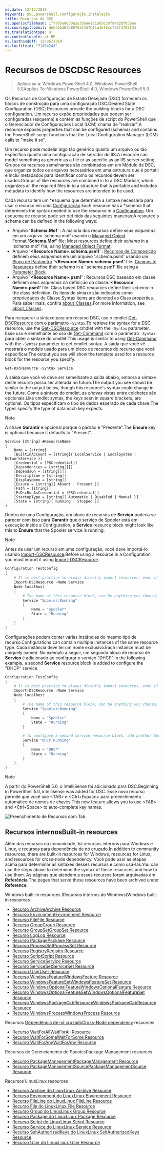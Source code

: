 ```yaml
---
ms.date: 12/12/2018
keywords: DSC,powershell,configuração,instalação
title: Recursos de DSC
ms.openlocfilehash: 1f77b5e6630a2e3de6e1d1a05638f94d2df039ae
ms.sourcegitcommit: debd2b38fb8070a7357bf1a4bf9cc736f3702f31
ms.translationtype: HT
ms.contentlocale: pt-BR
ms.lasthandoff: 12/05/2019
ms.locfileid: "71954243"
---
```

# <a name="dsc-resources"></a><span data-ttu-id="67584-103">Recursos de DSC</span><span class="sxs-lookup"><span data-stu-id="67584-103">DSC Resources</span></span>

><span data-ttu-id="67584-104">Aplica-se a: Windows PowerShell 4.0, Windows PowerShell 5.0</span><span class="sxs-lookup"><span data-stu-id="67584-104">Applies To: Windows PowerShell 4.0, Windows PowerShell 5.0</span></span>

<span data-ttu-id="67584-105">Os Recursos de Configuração de Estado Desejado (DSC) fornecem os blocos de construção para uma configuração DSC.</span><span class="sxs-lookup"><span data-stu-id="67584-105">Desired State Configuration (DSC) Resources provide the building blocks for a DSC configuration.</span></span> <span data-ttu-id="67584-106">Um recurso expõe propriedades que podem ser configuradas (esquema) e contém as funções de script do PowerShell que o Gerenciador de Configurações Local (LCM) chama de "realizar".</span><span class="sxs-lookup"><span data-stu-id="67584-106">A resource exposes properties that can be configured (schema) and contains the PowerShell script functions that the Local Configuration Manager (LCM) calls to "make it so".</span></span>

<span data-ttu-id="67584-107">Um recurso pode modelar algo tão genérico quanto um arquivo ou tão específico quanto uma configuração de servidor do IIS.</span><span class="sxs-lookup"><span data-stu-id="67584-107">A resource can model something as generic as a file or as specific as an IIS server setting.</span></span>  <span data-ttu-id="67584-108">Grupos de recursos semelhantes são combinados em um Módulo de DSC, que organiza todos os arquivos necessários em uma estrutura que é portátil e inclui metadados para identificar como os recursos devem ser usados.</span><span class="sxs-lookup"><span data-stu-id="67584-108">Groups of like resources are combined in to a DSC Module, which organizes all the required files in to a structure that is portable and includes metadata to identify how the resources are intended to be used.</span></span>

<span data-ttu-id="67584-109">Cada recurso tem um \*esquema que determina a sintaxe necessária para usar o recurso em uma [Configuração](../configurations/configurations.md).</span><span class="sxs-lookup"><span data-stu-id="67584-109">Each resource has a \*schema that determines the syntax needed to use the resource in a [Configuration](../configurations/configurations.md).</span></span> <span data-ttu-id="67584-110">Um esquema de recurso pode ser definido das seguintes maneiras:</span><span class="sxs-lookup"><span data-stu-id="67584-110">A resource's schema can be defined in the following ways:</span></span>

- <span data-ttu-id="67584-111">Arquivo **'Schema.Mof'** : A maioria dos recursos define seus *esquemas* em um arquivo 'schema.mof' usando o [Managed Object Format](/windows/desktop/wmisdk/managed-object-format--mof-).</span><span class="sxs-lookup"><span data-stu-id="67584-111">**'Schema.Mof'** file: Most resources define their *schema* in a 'schema.mof' file, using [Managed Object Format](/windows/desktop/wmisdk/managed-object-format--mof-).</span></span>
- <span data-ttu-id="67584-112">Arquivo **'\<Resource Name\>.schema.psm1'** : [Recursos de Composição](../configurations/compositeConfigs.md) definem seus *esquemas* em um arquivo '<ResourceName>.schema.psm1' usando um [Bloco de Parâmetro](/powershell/module/microsoft.powershell.core/about/about_functions?view=powershell-6#functions-with-parameters).</span><span class="sxs-lookup"><span data-stu-id="67584-112">**'\<Resource Name\>.schema.psm1'** file: [Composite Resources](../configurations/compositeConfigs.md) define their *schema* in a '<ResourceName>.schema.psm1' file using a [Parameter Block](/powershell/module/microsoft.powershell.core/about/about_functions?view=powershell-6#functions-with-parameters).</span></span>
- <span data-ttu-id="67584-113">Arquivo **'\<Resource Name\>.psm1'** : Recursos DSC baseado em classe definem seus *esquemas* na definição da classe.</span><span class="sxs-lookup"><span data-stu-id="67584-113">**'\<Resource Name\>.psm1'** file: Class based DSC resources define their *schema* in the class definition.</span></span> <span data-ttu-id="67584-114">Os itens de sintaxe são indicados como propriedades de Classe.</span><span class="sxs-lookup"><span data-stu-id="67584-114">Syntax items are denoted as Class properties.</span></span> <span data-ttu-id="67584-115">Para saber mais, confira [about_Classes](/powershell/module/psdesiredstateconfiguration/about/about_classes_and_dsc).</span><span class="sxs-lookup"><span data-stu-id="67584-115">For more information, see [about_Classes](/powershell/module/psdesiredstateconfiguration/about/about_classes_and_dsc).</span></span>

<span data-ttu-id="67584-116">Para recuperar a sintaxe para um recurso DSC, use o cmdlet [Get-DSCResource](/powershell/module/PSDesiredStateConfiguration/Get-DscResource) com o parâmetro `-Syntax`.</span><span class="sxs-lookup"><span data-stu-id="67584-116">To retrieve the syntax for a DSC resource, use the [Get-DSCResource](/powershell/module/PSDesiredStateConfiguration/Get-DscResource) cmdlet with the `-Syntax` parameter.</span></span> <span data-ttu-id="67584-117">Esse uso é semelhante ao uso de [Get-Command](/powershell/module/microsoft.powershell.core/get-command) com o parâmetro `-Syntax` para obter a sintaxe do cmdlet.</span><span class="sxs-lookup"><span data-stu-id="67584-117">This usage is similar to using [Get-Command](/powershell/module/microsoft.powershell.core/get-command) with the `-Syntax` parameter to get cmdlet syntax.</span></span> <span data-ttu-id="67584-118">A saída que você vê mostrará o modelo usado para um bloco de recursos do recurso que você especificar.</span><span class="sxs-lookup"><span data-stu-id="67584-118">The output you see will show the template used for a resource block for the resource you specify.</span></span>

```powershell
Get-DscResource -Syntax Service
```

<span data-ttu-id="67584-119">A saída que você vê deve ser semelhante à saída abaixo, embora a sintaxe deste recurso possa ser alterada no futuro.</span><span class="sxs-lookup"><span data-stu-id="67584-119">The output you see should be similar to the output below, though this resource's syntax could change in the future.</span></span> <span data-ttu-id="67584-120">Como a sintaxe do cmdlet, as *chaves* vistas entre colchetes são opcionais.</span><span class="sxs-lookup"><span data-stu-id="67584-120">Like cmdlet syntax, the *keys* seen in square brackets, are optional.</span></span> <span data-ttu-id="67584-121">Os tipos especificam o tipo de dados esperado de cada chave.</span><span class="sxs-lookup"><span data-stu-id="67584-121">The types specify the type of data each key expects.</span></span>

> [!NOTE]
> <span data-ttu-id="67584-122">A chave **Garantir** é opcional porque o padrão é "Presente".</span><span class="sxs-lookup"><span data-stu-id="67584-122">The **Ensure** key is optional because it defaults to "Present".</span></span>

```output
Service [String] #ResourceName
{
    Name = [string]
    [BuiltInAccount = [string]{ LocalService | LocalSystem | NetworkService }]
    [Credential = [PSCredential]]
    [Dependencies = [string[]]]
    [DependsOn = [string[]]]
    [Description = [string]]
    [DisplayName = [string]]
    [Ensure = [string]{ Absent | Present }]
    [Path = [string]]
    [PsDscRunAsCredential = [PSCredential]]
    [StartupType = [string]{ Automatic | Disabled | Manual }]
    [State = [string]{ Running | Stopped }]
}
```

<span data-ttu-id="67584-123">Dentro de uma Configuração, um bloco de recursos de **Serviço** poderia se parecer com isso para **Garantir** que o serviço de Spooler está em execução.</span><span class="sxs-lookup"><span data-stu-id="67584-123">Inside a Configuration, a **Service** resource block might look like this to **Ensure** that the Spooler service is running.</span></span>

> [!NOTE]
> <span data-ttu-id="67584-124">Antes de usar um recurso em uma configuração, você deve importá-lo usando [Import-DSCResource](../configurations/import-dscresource.md).</span><span class="sxs-lookup"><span data-stu-id="67584-124">Before using a resource in a Configuration, you must import it using [Import-DSCResource](../configurations/import-dscresource.md).</span></span>

```powershell
Configuration TestConfig
{
    # It is best practice to always directly import resources, even if the resource is a built-in resource.
    Import-DSCResource -Name Service
    Node localhost
    {
        # The name of this resource block, can be anything you choose, as long as it is of type [String] as indicated by the schema.
        Service "Spooler:Running"
        {
            Name = "Spooler"
            State = "Running"
        }
    }
}
```

<span data-ttu-id="67584-125">Configurações podem conter várias instâncias do mesmo tipo de recurso.</span><span class="sxs-lookup"><span data-stu-id="67584-125">Configurations can contain multiple instances of the same resource type.</span></span> <span data-ttu-id="67584-126">Cada instância deve ter um nome exclusivo.</span><span class="sxs-lookup"><span data-stu-id="67584-126">Each instance must be uniquely named.</span></span> <span data-ttu-id="67584-127">No exemplo a seguir, um segundo bloco de recurso de **Serviço** é adicionado ao configurar o serviço "DHCP".</span><span class="sxs-lookup"><span data-stu-id="67584-127">In the following example, a second **Service** resource block is added to configure the "DHCP" service.</span></span>

```powershell
Configuration TestConfig
{
    # It is best practice to always directly import resources, even if the resource is a built-in resource.
    Import-DSCResource -Name Service
    Node localhost
    {
        # The name of this resource block, can be anything you choose, as long as it is of type [String] as indicated by the schema.
        Service "Spooler:Running"
        {
            Name = "Spooler"
            State = "Running"
        }

        # To configure a second service resource block, add another Service resource block and use a unique name.
        Service "DHCP:Running"
        {
            Name = "DHCP"
            State = "Running"
        }
    }
}
```

> [!NOTE]
> <span data-ttu-id="67584-128">A partir do PowerShell 5.0, o IntelliSense foi adicionado para DSC.</span><span class="sxs-lookup"><span data-stu-id="67584-128">Beginning in PowerShell 5.0, intellisense was added for DSC.</span></span> <span data-ttu-id="67584-129">Esse novo recurso permite que você use \<TAB\> e \<Ctrl+Espaço\> para preenchimento automático de nomes de chaves.</span><span class="sxs-lookup"><span data-stu-id="67584-129">This new feature allows you to use \<TAB\> and \<Ctrl+Space\> to auto-complete key names.</span></span>

![Preenchimento de Recursos com Tab](../media/resource-tabcompletion.png)

## <a name="built-in-resources"></a><span data-ttu-id="67584-131">Recursos internos</span><span class="sxs-lookup"><span data-stu-id="67584-131">Built-in resources</span></span>

<span data-ttu-id="67584-132">Além dos recursos da comunidade, há recursos internos para Windows e Linux, e recursos para dependência de nó cruzado.</span><span class="sxs-lookup"><span data-stu-id="67584-132">In addition to community resources, there are built-in resources for Windows, resources for Linux, and resources for cross-node dependency.</span></span> <span data-ttu-id="67584-133">Você pode usar as etapas acima para determinar as sintaxes desses recursos e como usá-las.</span><span class="sxs-lookup"><span data-stu-id="67584-133">You can use the steps above to determine the syntax of these resources and how to use them.</span></span> <span data-ttu-id="67584-134">As páginas que atendem a esses recursos foram arquivadas em **Referência**.</span><span class="sxs-lookup"><span data-stu-id="67584-134">The pages that serve these resources have been archived under **Reference**.</span></span>

<span data-ttu-id="67584-135">Windows built-in resources (Recursos internos do Windows)</span><span class="sxs-lookup"><span data-stu-id="67584-135">Windows built-in resources</span></span>

* [<span data-ttu-id="67584-136">Recurso Archive</span><span class="sxs-lookup"><span data-stu-id="67584-136">Archive Resource</span></span>](../reference/resources/windows/archiveResource.md)
* [<span data-ttu-id="67584-137">Recurso Environment</span><span class="sxs-lookup"><span data-stu-id="67584-137">Environment Resource</span></span>](../reference/resources/windows/environmentResource.md)
* [<span data-ttu-id="67584-138">Recurso File</span><span class="sxs-lookup"><span data-stu-id="67584-138">File Resource</span></span>](../reference/resources/windows/fileResource.md)
* [<span data-ttu-id="67584-139">Recurso Group</span><span class="sxs-lookup"><span data-stu-id="67584-139">Group Resource</span></span>](../reference/resources/windows/groupResource.md)
* [<span data-ttu-id="67584-140">Recurso GroupSet</span><span class="sxs-lookup"><span data-stu-id="67584-140">GroupSet Resource</span></span>](../reference/resources/windows/groupSetResource.md)
* [<span data-ttu-id="67584-141">Recurso Log</span><span class="sxs-lookup"><span data-stu-id="67584-141">Log Resource</span></span>](../reference/resources/windows/logResource.md)
* [<span data-ttu-id="67584-142">Recurso Package</span><span class="sxs-lookup"><span data-stu-id="67584-142">Package Resource</span></span>](../reference/resources/windows/packageResource.md)
* [<span data-ttu-id="67584-143">Recurso ProcessSet</span><span class="sxs-lookup"><span data-stu-id="67584-143">ProcessSet Resource</span></span>](../reference/resources/windows/ProcessSetResource.md)
* [<span data-ttu-id="67584-144">Recurso Registry</span><span class="sxs-lookup"><span data-stu-id="67584-144">Registry Resource</span></span>](../reference/resources/windows/registryResource.md)
* [<span data-ttu-id="67584-145">Recurso Script</span><span class="sxs-lookup"><span data-stu-id="67584-145">Script Resource</span></span>](../reference/resources/windows/scriptResource.md)
* [<span data-ttu-id="67584-146">Recurso Service</span><span class="sxs-lookup"><span data-stu-id="67584-146">Service Resource</span></span>](../reference/resources/windows/serviceResource.md)
* [<span data-ttu-id="67584-147">Recurso ServiceSet</span><span class="sxs-lookup"><span data-stu-id="67584-147">ServiceSet Resource</span></span>](../reference/resources/windows/serviceSetResource.md)
* [<span data-ttu-id="67584-148">Recurso User</span><span class="sxs-lookup"><span data-stu-id="67584-148">User Resource</span></span>](../reference/resources/windows/userResource.md)
* [<span data-ttu-id="67584-149">Recurso WindowsFeature</span><span class="sxs-lookup"><span data-stu-id="67584-149">WindowsFeature Resource</span></span>](../reference/resources/windows/windowsFeatureResource.md)
* [<span data-ttu-id="67584-150">Recurso WindowsFeatureSet</span><span class="sxs-lookup"><span data-stu-id="67584-150">WindowsFeatureSet Resource</span></span>](../reference/resources/windows/windowsFeatureSetResource.md)
* [<span data-ttu-id="67584-151">Recurso WindowsOptionalFeature</span><span class="sxs-lookup"><span data-stu-id="67584-151">WindowsOptionalFeature Resource</span></span>](../reference/resources/windows/windowsOptionalFeatureResource.md)
* [<span data-ttu-id="67584-152">Recurso WindowsOptionalFeatureSet</span><span class="sxs-lookup"><span data-stu-id="67584-152">WindowsOptionalFeatureSet Resource</span></span>](../reference/resources/windows/windowsOptionalFeatureSetResource.md)
* [<span data-ttu-id="67584-153">Recurso WindowsPackageCabResource</span><span class="sxs-lookup"><span data-stu-id="67584-153">WindowsPackageCabResource Resource</span></span>](../reference/resources/windows/windowsPackageCabResource.md)
* [<span data-ttu-id="67584-154">Recurso WindowsProcess</span><span class="sxs-lookup"><span data-stu-id="67584-154">WindowsProcess Resource</span></span>](../reference/resources/windows/windowsProcessResource.md)

<span data-ttu-id="67584-155">Recursos [Dependência de nó cruzado](../configurations/crossNodeDependencies.md)</span><span class="sxs-lookup"><span data-stu-id="67584-155">[Cross-Node dependency](../configurations/crossNodeDependencies.md) resources</span></span>

* [<span data-ttu-id="67584-156">Recurso WaitForAll</span><span class="sxs-lookup"><span data-stu-id="67584-156">WaitForAll Resource</span></span>](../reference/resources/windows/waitForAllResource.md)
* [<span data-ttu-id="67584-157">Recurso WaitForSome</span><span class="sxs-lookup"><span data-stu-id="67584-157">WaitForSome Resource</span></span>](../reference/resources/windows/waitForSomeResource.md)
* [<span data-ttu-id="67584-158">Recurso WaitForAny</span><span class="sxs-lookup"><span data-stu-id="67584-158">WaitForAny Resource</span></span>](../reference/resources/windows/waitForAnyResource.md)

<span data-ttu-id="67584-159">Recursos de Gerenciamento de Pacotes</span><span class="sxs-lookup"><span data-stu-id="67584-159">Package Management resources</span></span>

* [<span data-ttu-id="67584-160">Recurso PackageManagement</span><span class="sxs-lookup"><span data-stu-id="67584-160">PackageManagement Resource</span></span>](../reference/resources/packagemanagement/PackageManagementDscResource.md)
* [<span data-ttu-id="67584-161">Recurso PackageManagementSource</span><span class="sxs-lookup"><span data-stu-id="67584-161">PackageManagementSource Resource</span></span>](../reference/resources/packagemanagement/PackageManagementSourceDscResource.md)

<span data-ttu-id="67584-162">Recursos Linux</span><span class="sxs-lookup"><span data-stu-id="67584-162">Linux resources</span></span>

* [<span data-ttu-id="67584-163">Recurso Archive do Linux</span><span class="sxs-lookup"><span data-stu-id="67584-163">Linux Archive Resource</span></span>](../reference/resources/linux/lnxArchiveResource.md)
* [<span data-ttu-id="67584-164">Recurso Environment do Linux</span><span class="sxs-lookup"><span data-stu-id="67584-164">Linux Environment Resource</span></span>](../reference/resources/linux/lnxEnvironmentResource.md)
* [<span data-ttu-id="67584-165">Recurso FileLine do Linux</span><span class="sxs-lookup"><span data-stu-id="67584-165">Linux FileLine Resource</span></span>](../reference/resources/linux/lnxFileLineResource.md)
* [<span data-ttu-id="67584-166">Recurso File do Linux</span><span class="sxs-lookup"><span data-stu-id="67584-166">Linux File Resource</span></span>](../reference/resources/linux/lnxFileResource.md)
* [<span data-ttu-id="67584-167">Recurso Group do Linux</span><span class="sxs-lookup"><span data-stu-id="67584-167">Linux Group Resource</span></span>](../reference/resources/linux/lnxGroupResource.md)
* [<span data-ttu-id="67584-168">Recurso Package do Linux</span><span class="sxs-lookup"><span data-stu-id="67584-168">Linux Package Resource</span></span>](../reference/resources/linux/lnxPackageResource.md)
* [<span data-ttu-id="67584-169">Recurso Script do Linux</span><span class="sxs-lookup"><span data-stu-id="67584-169">Linux Script Resource</span></span>](../reference/resources/linux/lnxScriptResource.md)
* [<span data-ttu-id="67584-170">Recurso Service do Linux</span><span class="sxs-lookup"><span data-stu-id="67584-170">Linux Service Resource</span></span>](../reference/resources/linux/lnxServiceResource.md)
* [<span data-ttu-id="67584-171">Recurso SshAuthorizedKeys do Linux</span><span class="sxs-lookup"><span data-stu-id="67584-171">Linux SshAuthorizedKeys Resource</span></span>](../reference/resources/linux/lnxSshAuthorizedKeysResource.md)
* [<span data-ttu-id="67584-172">Recurso User do Linux</span><span class="sxs-lookup"><span data-stu-id="67584-172">Linux User Resource</span></span>](../reference/resources/linux/lnxUserResource.md)
